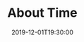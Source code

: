 ---
layout: screening

date: 2019-12-01T19:30:00
location: 03 MS 01

title: About Time
year: 2013
runtime: 2h 3m
backdrop: /uploads/about-time-backdrop.jpg
poster: /uploads/about-time-poster.jpg
trailer: https://www.youtube.com/watch?v=7OIFdWk83no
overview: The night after another unsatisfactory New Year party, Tim's father tells his son that the men in his family have always had the ability to travel through time. Tim can't change history, but he can change what happens and has happened in his own life – so he decides to make his world a better place... by getting a girlfriend. Sadly, that turns out not to be as easy as he thinks.
genres:
  - Comedy
  - Drama
  - Science Fiction
director: Richard Curtis
cast:
  - Domhnall Gleeson
  - Rachel McAdams
  - Bill Nighy
---